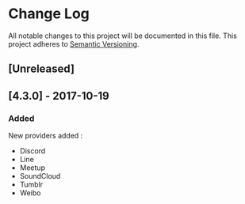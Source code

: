 # Change Log

All notable changes to this project will be documented in this file. This project adheres to [Semantic Versioning](http://semver.org/).


## [Unreleased]

## [4.3.0] - 2017-10-19
### Added
New providers added :
- Discord
- Line
- Meetup
- SoundCloud		
- Tumblr
- Weibo
